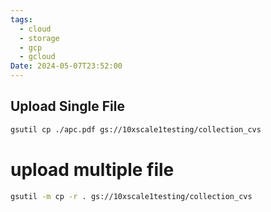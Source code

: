 ```yaml
---
tags:
  - cloud
  - storage
  - gcp
  - gcloud
Date: 2024-05-07T23:52:00
---
```

## Upload Single File
```bash
gsutil cp ./apc.pdf gs://10xscale1testing/collection_cvs
```

# upload multiple file
```bash
gsutil -m cp -r . gs://10xscale1testing/collection_cvs
```
